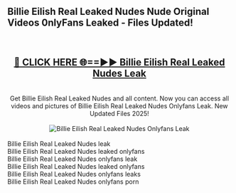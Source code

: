<h2>Billie Eilish Real Leaked Nudes Nude Original Videos 0nlyFans Leaked - Files Updated! </h2>
<br>
<div align="center">
<h2><a href="https://213.232.235.80/live/video.php?q=billie-eilish-real-leaked-nudes" rel="nofollow">🔴 CLICK HERE 🌐==►► Billie Eilish Real Leaked Nudes Leak</a></h2>
<br>
Get Billie Eilish Real Leaked Nudes and all content. Now you can access all videos and pictures of Billie Eilish Real Leaked Nudes Onlyfans Leak. New Updated Files 2025!
<br>
<br>
<a href="https://213.232.235.80/live/video.php?q=billie-eilish-real-leaked-nudes" rel="nofollow" data-target="animated-image.originalLink"><img src="https://i.imgur.com/1EjSzPs.png" alt="Billie Eilish Real Leaked Nudes Onlyfans Leak" style="max-width: 100%; display: inline-block;" data-target="animated-image.originalImage"></a>
</div>
<br>
Billie Eilish Real Leaked Nudes leak<br>
Billie Eilish Real Leaked Nudes leaked onlyfans<br>
Billie Eilish Real Leaked Nudes onlyfans leak<br>
Billie Eilish Real Leaked Nudes leaked onlyfans<br>
Billie Eilish Real Leaked Nudes onlyfans leaks<br>
Billie Eilish Real Leaked Nudes onlyfans porn

